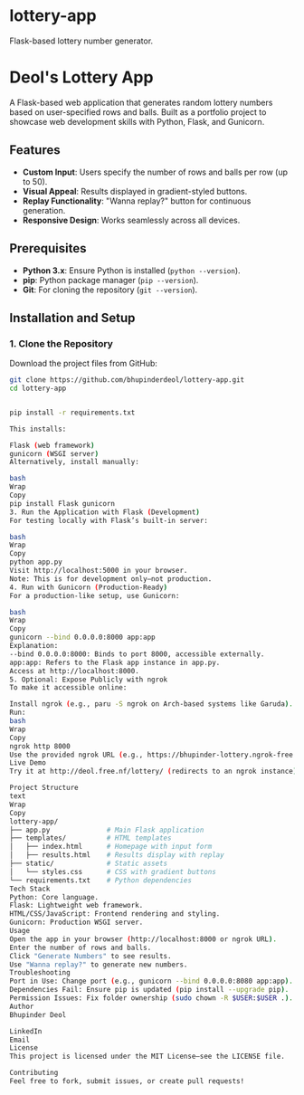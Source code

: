 # lottery-app
Flask-based lottery number generator.
# Deol's Lottery App

A Flask-based web application that generates random lottery numbers based on user-specified rows and balls. Built as a portfolio project to showcase web development skills with Python, Flask, and Gunicorn.

## Features
- **Custom Input**: Users specify the number of rows and balls per row (up to 50).
- **Visual Appeal**: Results displayed in gradient-styled buttons.
- **Replay Functionality**: "Wanna replay?" button for continuous generation.
- **Responsive Design**: Works seamlessly across all devices.

## Prerequisites
- **Python 3.x**: Ensure Python is installed (`python --version`).
- **pip**: Python package manager (`pip --version`).
- **Git**: For cloning the repository (`git --version`).

## Installation and Setup

### 1. Clone the Repository
Download the project files from GitHub:
```bash
git clone https://github.com/bhupinderdeol/lottery-app.git
cd lottery-app


pip install -r requirements.txt

This installs:

Flask (web framework)
gunicorn (WSGI server)
Alternatively, install manually:

bash
Wrap
Copy
pip install Flask gunicorn
3. Run the Application with Flask (Development)
For testing locally with Flask’s built-in server:

bash
Wrap
Copy
python app.py
Visit http://localhost:5000 in your browser.
Note: This is for development only—not production.
4. Run with Gunicorn (Production-Ready)
For a production-like setup, use Gunicorn:

bash
Wrap
Copy
gunicorn --bind 0.0.0.0:8000 app:app
Explanation:
--bind 0.0.0.0:8000: Binds to port 8000, accessible externally.
app:app: Refers to the Flask app instance in app.py.
Access at http://localhost:8000.
5. Optional: Expose Publicly with ngrok
To make it accessible online:

Install ngrok (e.g., paru -S ngrok on Arch-based systems like Garuda).
Run:
bash
Wrap
Copy
ngrok http 8000
Use the provided ngrok URL (e.g., https://bhupinder-lottery.ngrok-free.app).
Live Demo
Try it at http://deol.free.nf/lottery/ (redirects to an ngrok instance).

Project Structure
text
Wrap
Copy
lottery-app/
├── app.py              # Main Flask application
├── templates/          # HTML templates
│   ├── index.html      # Homepage with input form
│   ├── results.html    # Results display with replay
├── static/             # Static assets
│   └── styles.css      # CSS with gradient buttons
└── requirements.txt    # Python dependencies
Tech Stack
Python: Core language.
Flask: Lightweight web framework.
HTML/CSS/JavaScript: Frontend rendering and styling.
Gunicorn: Production WSGI server.
Usage
Open the app in your browser (http://localhost:8000 or ngrok URL).
Enter the number of rows and balls.
Click "Generate Numbers" to see results.
Use "Wanna replay?" to generate new numbers.
Troubleshooting
Port in Use: Change port (e.g., gunicorn --bind 0.0.0.0:8080 app:app).
Dependencies Fail: Ensure pip is updated (pip install --upgrade pip).
Permission Issues: Fix folder ownership (sudo chown -R $USER:$USER .).
Author
Bhupinder Deol

LinkedIn
Email
License
This project is licensed under the MIT License—see the LICENSE file.

Contributing
Feel free to fork, submit issues, or create pull requests!
